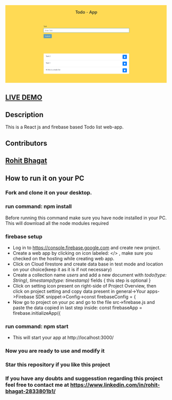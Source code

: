 ![Todo List Website](https://github.com/rohit01010/Todo-List-App/blob/main/WebsiteImage.png)

## <a href="https://todo-5f8b0.web.app/">LIVE DEMO</a>

## Description

This is a React js and firebase based Todo list web-app.

## Contributors

## <a href="https://github.com/rohit01010">Rohit Bhagat</a>

## How to run it on your PC

### Fork and clone it on your desktop.

### run command: npm install

Before running this command make sure you have node installed in your PC.
This will download all the node modules required

### firebase setup

- Log in to <a href="https://console.firebase.google.com">https://console.firebase.google.com</a> and create new project.
- Create a web app by clicking on icon labeled: </> , make sure you checked on the hosting while creating web app.
- Click on Cloud firestore and create data base in test mode and location on your choice(keep it as it is if not necessary)
- Create a collection name _users_ and add a new document with _todo(type: String)_, _timestamp(type: timestamp)_ fields { this step is optional }
- Click on setting icon present on right-side of Project Overview, then click on project setting and copy data present in general->Your apps->Firebase SDK snippet->Config->const firebaseConfig = {
- Now go to project on your pc and go to the file src->firebase.js and paste the data copied in last step inside: const firebaseApp = firebase.initializeApp({

### run command: npm start

- This will start your app at http://localhost:3000/

### Now you are ready to use and modify it

### Star this repository if you like this project

### If you have any doubts and suggesstion regarding this project feel free to contact me at <a href="https://www.linkedin.com/in/rohit-bhagat-2833801b1/">https://www.linkedin.com/in/rohit-bhagat-2833801b1/</a>
